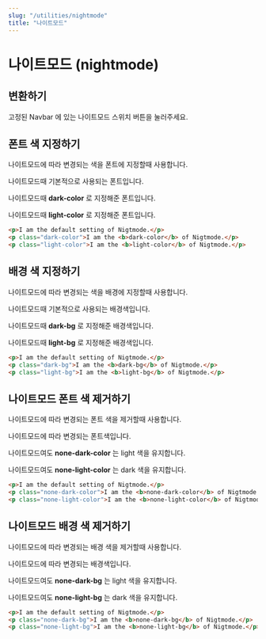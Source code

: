 ```yaml
---
slug: "/utilities/nightmode"
title: "나이트모드"
---
```


# 나이트모드 (nightmode)

## 변환하기
고정된 Navbar 에 있는 나이트모드 스위치 버튼을 눌러주세요.

## 폰트 색 지정하기
나이트모드에 따라 변경되는 색을 폰트에 지정할때 사용합니다.

<div class="card">
<div class="card-body">
<p>나이트모드때 기본적으로 사용되는 폰트입니다.</p>
<p class="dark-color">나이트모드때 <b>dark-color</b> 로 지정해준 폰트입니다.</p>
<p class="light-color">나이트모드때 <b>light-color</b> 로 지정해준 폰트입니다.</p>
</div>

```html
<p>I am the default setting of Nigtmode.</p>
<p class="dark-color">I am the <b>dark-color</b> of Nigtmode.</p>
<p class="light-color">I am the <b>light-color</b> of Nigtmode.</p>
```
</div>


## 배경 색 지정하기
나이트모드에 따라 변경되는 색을 배경에 지정할때 사용합니다.

<div class="card">
<div class="card-body">
<p>나이트모드때 기본적으로 사용되는 배경색입니다.</p>
<p class="dark-bg">나이트모드때 <b>dark-bg</b> 로 지정해준 배경색입니다.</p>
<p class="light-bg">나이트모드때 <b>light-bg</b> 로 지정해준 배경색입니다.</p>
</div>

```html
<p>I am the default setting of Nigtmode.</p>
<p class="dark-bg">I am the <b>dark-bg</b> of Nigtmode.</p>
<p class="light-bg">I am the <b>light-bg</b> of Nigtmode.</p>

```
</div>


## 나이트모드 폰트 색 제거하기
나이트모드에 따라 변경되는 폰트 색을 제거할때 사용합니다.

<div class="card">
<div class="card-body">
<p>나이트모드에 따라 변경되는 폰트색입니다.</p>
<p class="none-dark-color">나이트모드여도 <b>none-dark-color</b> 는 light 색을 유지합니다.</p>
<p class="none-light-color">나이트모드여도 <b>none-light-color</b> 는 dark 색을 유지합니다.</p>
</div>

```html
<p>I am the default setting of Nigtmode.</p>
<p class="none-dark-color">I am the <b>none-dark-color</b> of Nigtmode.</p>
<p class="none-light-color">I am the <b>none-light-color</b> of Nigtmode.</p>
```
</div>


## 나이트모드 배경 색 제거하기
나이트모드에 따라 변경되는 배경 색을 제거할때 사용합니다.

<div class="card">
<div class="card-body">
<p>나이트모드에 따라 변경되는 배경색입니다.</p>
<p class="none-dark-bg">나이트모드여도 <b>none-dark-bg</b> 는 light 색을 유지합니다.</p>
<p class="none-light-bg">나이트모드여도 <b>none-light-bg</b> 는 dark 색을 유지합니다.</p>
</div>

```html
<p>I am the default setting of Nigtmode.</p>
<p class="none-dark-bg">I am the <b>none-dark-bg</b> of Nigtmode.</p>
<p class="none-light-bg">I am the <b>none-light-bg</b> of Nigtmode.</p>
```
</div>

